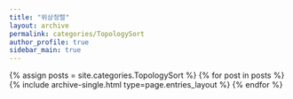 ```yaml
---
title: "위상정렬"
layout: archive
permalink: categories/TopologySort
author_profile: true
sidebar_main: true
---
```


{% assign posts = site.categories.TopologySort %}
{% for post in posts %} {% include archive-single.html type=page.entries_layout %} {% endfor %}
